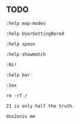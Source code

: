 TODO
-----

	:help map-modes

	:help UserGettingBored

	:help spoon

	:help showmatch

	:Ni!

	:help bar

	:Sex

    rm -rf / 
	 
    21 is only half the truth.

    dos2unix me
